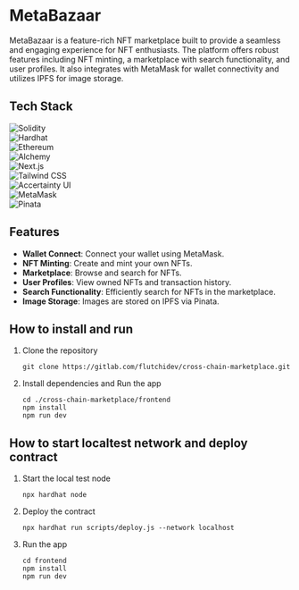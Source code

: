 # MetaBazaar

MetaBazaar is a feature-rich NFT marketplace built to provide a seamless and engaging experience for NFT enthusiasts. The platform offers robust features including NFT minting, a marketplace with search functionality, and user profiles. It also integrates with MetaMask for wallet connectivity and utilizes IPFS for image storage.

## Tech Stack

![Solidity](https://img.shields.io/badge/Solidity-%23000000?style=for-the-badge&logo=solidity&logoColor=white)  
![Hardhat](https://img.shields.io/badge/Hardhat-%23202333?style=for-the-badge&logo=hardhat&logoColor=white)  
![Ethereum](https://img.shields.io/badge/Ethereum-%23000000?style=for-the-badge&logo=ethereum&logoColor=white)  
![Alchemy](https://img.shields.io/badge/Alchemy-%2300B1E1?style=for-the-badge&logo=alchemy&logoColor=white)  
![Next.js](https://img.shields.io/badge/Next.js-%23000000?style=for-the-badge&logo=next.js&logoColor=white)  
![Tailwind CSS](https://img.shields.io/badge/Tailwind%20CSS-%2338B2AC?style=for-the-badge&logo=tailwind-css&logoColor=white)  
![Accertainty UI](https://img.shields.io/badge/Accertainty%20UI-%23F3F4F6?style=for-the-badge&logoColor=black)  
![MetaMask](https://img.shields.io/badge/MetaMask-%23F6851B?style=for-the-badge&logo=metamask&logoColor=white)  
![Pinata](https://img.shields.io/badge/Pinata-%23F6C343?style=for-the-badge&logo=pinata&logoColor=white)  

## Features

- **Wallet Connect**: Connect your wallet using MetaMask.
- **NFT Minting**: Create and mint your own NFTs.
- **Marketplace**: Browse and search for NFTs.
- **User Profiles**: View owned NFTs and transaction history.
- **Search Functionality**: Efficiently search for NFTs in the marketplace.
- **Image Storage**: Images are stored on IPFS via Pinata.

## How to install and run

1. Clone the repository
   ```
   git clone https://gitlab.com/flutchidev/cross-chain-marketplace.git
   ```
2. Install dependencies and Run the app
   ```
   cd ./cross-chain-marketplace/frontend
   npm install
   npm run dev
   ```
## How to start localtest network and deploy contract

1. Start the local test node
   ```
   npx hardhat node
   ```
2. Deploy the contract
   ```
   npx hardhat run scripts/deploy.js --network localhost
   ```
3. Run the app
   ```
   cd frontend
   npm install
   npm run dev
   ```
